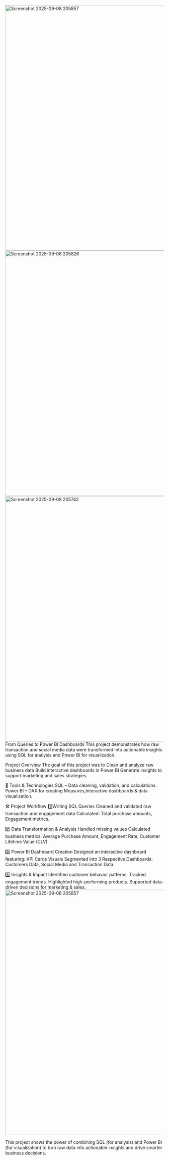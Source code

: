 <img width="1586" height="776" alt="Screenshot 2025-09-08 205857" src="https://github.com/user-attachments/assets/ba45b27d-eb62-4569-b2ce-5911bf4d6ce7" />
<img width="1699" height="777" alt="Screenshot 2025-09-08 205826" src="https://github.com/user-attachments/assets/8caf9817-2918-4173-a692-0dae8b5fdb9d" />
<img width="1711" height="777" alt="Screenshot 2025-09-08 205742" src="https://github.com/user-attachments/assets/6367e300-7ac1-4509-8c5e-fe70c1ad2de6" />
From Queries to Power BI Dashboards
This project demonstrates how raw transaction and social media data were transformed into actionable insights using SQL for analysis and Power BI for visualization.

 Project Overview
The goal of this project was to Clean and analyze raw business data Build interactive dashboards in Power BI Generate insights to support marketing and sales strategies.

🔧 Tools & Technologies
SQL – Data cleaning, validation, and calculations.
Power BI – DAX for creating Measures,Interactive dashboards & data visualization.

🛠️ Project Workflow
1️⃣Writing SQL Queries
Cleaned and validated raw transaction and engagement data Calculated: Total purchase amounts, Engagement metrics.


2️⃣ Data Transformation & Analysis 
Handled missing values Calculated business metrics:
Average Purchase Amount, Engagement Rate, Customer Lifetime Value (CLV).


3️⃣ Power BI Dashboard Creation
Designed an interactive dashboard featuring:
KPI Cards
Visuals Segmented into 3 Respective Dashboards: Customers Data, Social Media and  Transaction Data.

4️⃣ Insights & Impact
Identified customer behavior patterns.
Tracked engagement trends.
Highlighted high-performing products.
Supported data-driven decisions for marketing & sales.<img width="1586" height="776" alt="Screenshot 2025-09-08 205857" src="https://github.com/user-attachments/assets/7f80e0bd-5cc4-4bcf-accb-a84916c9a893" />


This project shows the power of combining SQL (for analysis) and Power BI (for visualization) to turn raw data into actionable insights and drive smarter business decisions.
